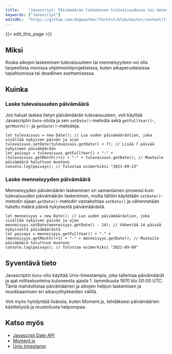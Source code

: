 ```yaml
---
title:    "Javascript: Päivämäärän laskeminen tulevaisuudessa tai menneisyydessä"
keywords: ["Javascript"]
editURL:  "https://github.com/dogweather/forkful/blob/master/content/fi/javascript/calculating-a-date-in-the-future-or-past.md"
---
```


{{< edit_this_page >}}

## Miksi

Koska aikojen laskeminen tulevaisuuteen tai menneisyyteen voi olla tarpeellista monissa ohjelmointiprojekteissa, kuten aikaperusteisissa tapahtumissa tai deadlinen asettamisessa.

## Kuinka

### Laske tulevaisuuden päivämäärä

Jos haluat laskea tietyn päivämäärän tulevaisuuteen, voit käyttää Javascriptin `Date`-oliota ja sen `setDate()`-metodia sekä `getFullYear()`-, `getMonth()`- ja `getDate()`-metodeja.

```
let tulevaisuus = new Date(); // Luo uuden päivämääräolion, joka sisältää nykyisen päivän ja ajan
tulevaisuus.setDate(tulevaisuus.getDate() + 7); // Lisää 7 päivää nykyiseen päivämäärään
let paivays = tulevaisuus.getFullYear() + "-" + (tulevaisuus.getMonth()+1) + "-" + tulevaisuus.getDate(); // Muotoile päivämäärä haluttuun muotoon
console.log(paivays); // Tulostaa esimerkiksi "2021-09-23"
```

### Laske menneisyyden päivämäärä

Menneisyyden päivämäärän laskeminen on samanlainen prosessi kuin tulevaisuuden päivämäärän laskeminen, mutta tällöin käytetään `setDate()`-metodin sijaan `getDate()`-metodin vastakohtaa `setDate()` ja vähennetään haluttu määrä päiviä nykyisestä päivämäärästä.

```
let menneisyys = new Date(); // Luo uuden päivämääräolion, joka sisältää nykyisen päivän ja ajan
menneisyys.setDate(menneisyys.getDate() - 14); // Vähentää 14 päivää nykyisestä päivämäärästä
let paivays = menneisyys.getFullYear() + "-" + (menneisyys.getMonth()+1) + "-" + menneisyys.getDate(); // Muotoile päivämäärä haluttuun muotoon
console.log(paivays); // Tulostaa esimerkiksi "2021-09-09"
```

## Syventävä tieto

Javascriptin `Date`-olio käyttää Unix-timestampia, joka tallentaa päivämäärät ja ajat millisekunteina kuluneesta ajasta 1. tammikuuta 1970 klo 00:00 UTC. Tämä mahdollistaa päivämäärien ja aikojen helpon laskemisen ja muokkaamisen eri aikavyöhykkeiden välillä.

Voit myös hyödyntää lisäosia, kuten Moment.js, tehdäksesi päivämäärien käsittelystä ja muotoilusta helpompaa.

## Katso myös

- [Javascript Date API](https://developer.mozilla.org/fi/docs/Web/JavaScript/Reference/Global_Objects/Date)
- [Moment.js](https://momentjs.com/)
- [Unix timestamp](https://en.wikipedia.org/wiki/Unix_time)